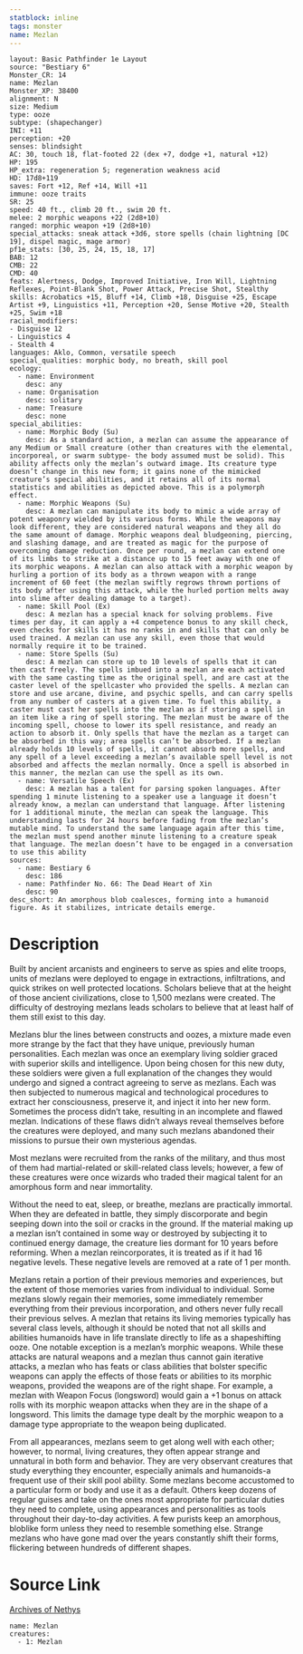 ```yaml
---
statblock: inline
tags: monster
name: Mezlan
---
```

```statblock
layout: Basic Pathfinder 1e Layout
source: "Bestiary 6"
Monster_CR: 14
name: Mezlan
Monster_XP: 38400
alignment: N
size: Medium
type: ooze
subtype: (shapechanger)
INI: +11
perception: +20
senses: blindsight
AC: 30, touch 18, flat-footed 22 (dex +7, dodge +1, natural +12)
HP: 195
HP_extra: regeneration 5; regeneration weakness acid
HD: 17d8+119
saves: Fort +12, Ref +14, Will +11
immune: ooze traits
SR: 25
speed: 40 ft., climb 20 ft., swim 20 ft.
melee: 2 morphic weapons +22 (2d8+10)
ranged: morphic weapon +19 (2d8+10)
special_attacks: sneak attack +3d6, store spells (chain lightning [DC 19], dispel magic, mage armor)
pf1e_stats: [30, 25, 24, 15, 18, 17]
BAB: 12
CMB: 22
CMD: 40
feats: Alertness, Dodge, Improved Initiative, Iron Will, Lightning Reflexes, Point-Blank Shot, Power Attack, Precise Shot, Stealthy
skills: Acrobatics +15, Bluff +14, Climb +18, Disguise +25, Escape Artist +9, Linguistics +11, Perception +20, Sense Motive +20, Stealth +25, Swim +18
racial_modifiers:
- Disguise 12
- Linguistics 4
- Stealth 4
languages: Aklo, Common, versatile speech
special_qualities: morphic body, no breath, skill pool
ecology:
  - name: Environment
    desc: any
  - name: Organisation
    desc: solitary
  - name: Treasure
    desc: none
special_abilities:
  - name: Morphic Body (Su)
    desc: As a standard action, a mezlan can assume the appearance of any Medium or Small creature (other than creatures with the elemental, incorporeal, or swarm subtype- the body assumed must be solid). This ability affects only the mezlan’s outward image. Its creature type doesn’t change in this new form; it gains none of the mimicked creature’s special abilities, and it retains all of its normal statistics and abilities as depicted above. This is a polymorph effect.
  - name: Morphic Weapons (Su)
    desc: A mezlan can manipulate its body to mimic a wide array of potent weaponry wielded by its various forms. While the weapons may look different, they are considered natural weapons and they all do the same amount of damage. Morphic weapons deal bludgeoning, piercing, and slashing damage, and are treated as magic for the purpose of overcoming damage reduction. Once per round, a mezlan can extend one of its limbs to strike at a distance up to 15 feet away with one of its morphic weapons. A mezlan can also attack with a morphic weapon by hurling a portion of its body as a thrown weapon with a range increment of 60 feet (the mezlan swiftly regrows thrown portions of its body after using this attack, while the hurled portion melts away into slime after dealing damage to a target).
  - name: Skill Pool (Ex)
    desc: A mezlan has a special knack for solving problems. Five times per day, it can apply a +4 competence bonus to any skill check, even checks for skills it has no ranks in and skills that can only be used trained. A mezlan can use any skill, even those that would normally require it to be trained.
  - name: Store Spells (Su)
    desc: A mezlan can store up to 10 levels of spells that it can then cast freely. The spells imbued into a mezlan are each activated with the same casting time as the original spell, and are cast at the caster level of the spellcaster who provided the spells. A mezlan can store and use arcane, divine, and psychic spells, and can carry spells from any number of casters at a given time. To fuel this ability, a caster must cast her spells into the mezlan as if storing a spell in an item like a ring of spell storing. The mezlan must be aware of the incoming spell, choose to lower its spell resistance, and ready an action to absorb it. Only spells that have the mezlan as a target can be absorbed in this way; area spells can’t be absorbed. If a mezlan already holds 10 levels of spells, it cannot absorb more spells, and any spell of a level exceeding a mezlan’s available spell level is not absorbed and affects the mezlan normally. Once a spell is absorbed in this manner, the mezlan can use the spell as its own.
  - name: Versatile Speech (Ex)
    desc: A mezlan has a talent for parsing spoken languages. After spending 1 minute listening to a speaker use a language it doesn’t already know, a mezlan can understand that language. After listening for 1 additional minute, the mezlan can speak the language. This understanding lasts for 24 hours before fading from the mezlan’s mutable mind. To understand the same language again after this time, the mezlan must spend another minute listening to a creature speak that language. The mezlan doesn’t have to be engaged in a conversation to use this ability
sources:
  - name: Bestiary 6
    desc: 186
  - name: Pathfinder No. 66: The Dead Heart of Xin
    desc: 90
desc_short: An amorphous blob coalesces, forming into a humanoid figure. As it stabilizes, intricate details emerge.
```
# Description
Built by ancient arcanists and engineers to serve as spies and elite troops, units of mezlans were deployed to engage in extractions, infiltrations, and quick strikes on well protected locations. Scholars believe that at the height of those ancient civilizations, close to 1,500 mezlans were created. The difficulty of destroying mezlans leads scholars to believe that at least half of them still exist to this day. 

Mezlans blur the lines between constructs and oozes, a mixture made even more strange by the fact that they have unique, previously human personalities. Each mezlan was once an exemplary living soldier graced with superior skills and intelligence. Upon being chosen for this new duty, these soldiers were given a full explanation of the changes they would undergo and signed a contract agreeing to serve as mezlans. Each was then subjected to numerous magical and technological procedures to extract her consciousness, preserve it, and inject it into her new form. Sometimes the process didn’t take, resulting in an incomplete and flawed mezlan. Indications of these flaws didn’t always reveal themselves before the creatures were deployed, and many such mezlans abandoned their missions to pursue their own mysterious agendas. 

Most mezlans were recruited from the ranks of the military, and thus most of them had martial-related or skill-related class levels; however, a few of these creatures were once wizards who traded their magical talent for an amorphous form and near immortality. 

Without the need to eat, sleep, or breathe, mezlans are practically immortal. When they are defeated in battle, they simply discorporate and begin seeping down into the soil or cracks in the ground. If the material making up a mezlan isn’t contained in some way or destroyed by subjecting it to continued energy damage, the creature lies dormant for 10 years before reforming. When a mezlan reincorporates, it is treated as if it had 16 negative levels. These negative levels are removed at a rate of 1 per month. 

Mezlans retain a portion of their previous memories and experiences, but the extent of those memories varies from individual to individual. Some mezlans slowly regain their memories, some immediately remember everything from their previous incorporation, and others never fully recall their previous selves. A mezlan that retains its living memories typically has several class levels, although it should be noted that not all skills and abilities humanoids have in life translate directly to life as a shapeshifting ooze. One notable exception is a mezlan’s morphic weapons. While these attacks are natural weapons and a mezlan thus cannot gain iterative attacks, a mezlan who has feats or class abilities that bolster specific weapons can apply the effects of those feats or abilities to its morphic weapons, provided the weapons are of the right shape. For example, a mezlan with Weapon Focus (longsword) would gain a +1 bonus on attack rolls with its morphic weapon attacks when they are in the shape of a longsword. This limits the damage type dealt by the morphic weapon to a damage type appropriate to the weapon being duplicated. 

From all appearances, mezlans seem to get along well with each other; however, to normal, living creatures, they often appear strange and unnatural in both form and behavior. They are very observant creatures that study everything they encounter, especially animals and humanoids-a frequent use of their skill pool ability. Some mezlans become accustomed to a particular form or body and use it as a default. Others keep dozens of regular guises and take on the ones most appropriate for particular duties they need to complete, using appearances and personalities as tools throughout their day-to-day activities. A few purists keep an amorphous, bloblike form unless they need to resemble something else. Strange mezlans who have gone mad over the years constantly shift their forms, flickering between hundreds of different shapes.
# Source Link
[Archives of Nethys](https://aonprd.com/MonsterDisplay.aspx?ItemName=Mezlan)
```encounter-table
name: Mezlan
creatures:
  - 1: Mezlan
```

